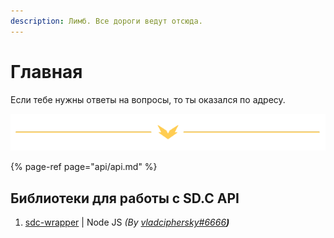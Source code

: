 ```yaml
---
description: Лимб. Все дороги ведут отсюда.
---
```


# Главная

Если тебе нужны ответы на вопросы, то ты оказался по адресу.

![](.gitbook/assets/mailservice.png)

{% page-ref page="api/api.md" %}

## Библиотеки для работы с SD.C API

1. [sdc-wrapper](https://npmjs.com/package/sdc-wrapper) \| Node JS _\(By_ [_vladciphersky\#6666_](http://sqdsh.top/)_**\)**_

